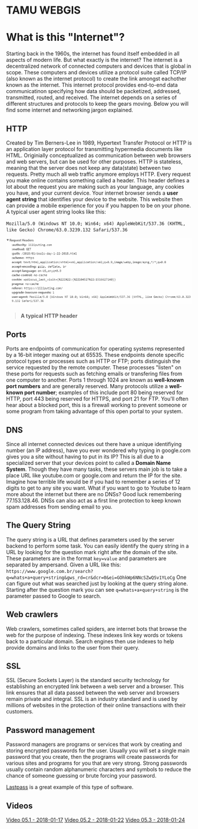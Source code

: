 # TAMU WEBGIS
>


<!-- INTRO TO THE INTERNET AND ONLINE MAPPING -->
# What is this "Internet"?
Starting back in the 1960s, the internet has found itself embedded in all aspects of modern life. But what exactly is the internet? The internet is a decentralized network of connected computers and devices that is global in scope. These computers and devices utilize a protocol suite called TCP/IP (also known as the internet protocol) to create the link amongst eachother known as the internet.  This internet protocol provides end-to-end data communicatinon specifying how data should be packetized, addressed, transmitted, routed, and received. The internet depends on a series of different structures and protocols to keep the gears moving. Below you will find some internet and networking jargon explained.

## HTTP
<!-- - Stands for Hypertext Transfer Protocol
- Created in 1989 by Tim Berners-Lee (MR. World Wide Web) at CERN
- Function as a request - response protocol
- User agent
- URL
- FTP -->
Created by Tim Berners-Lee in 1989, Hypertext Transfer Protocol or HTTP is an application layer protocol for transmitting hypermedia documents like HTML. Originially conceptualized as communication between web browsers and web servers, but can be used for other purposes. HTTP is stateless, meaning that the server does not keep any data(state) between two requests. Pretty much all web traffic anymore employs HTTP. Every request you make online contains something called a header. This header defines a lot about the request you are making such as your language, any cookies you have, and your current device. Your internet browser sends a **user agent string** that identifies your device to the website. This website then can provide a mobile experience for you if you happen to be on your phone. A typical user agent string looks like this:
>
`Mozilla/5.0 (Windows NT 10.0; Win64; x64) AppleWebKit/537.36 (KHTML, like Gecko) Chrome/63.0.3239.132 Safari/537.36`
>
![](../images/modules/05/httpheader.png)
>
>#### A typical HTTP header


## Ports
Ports are endpoints of communication for operating systems represented by a 16-bit integer maxing out at 65535. These endpoints denote specific protocol types or processes such as HTTP or FTP; ports distinguish the service requested by the remote computer. These processes "listen" on these ports for requests such as fetching emails or transfering files from one computer to another. Ports 1 through 1024 are known as **well-known port numbers** and are generally reserved. Many protocols utilize a **well-known port number**; examples of this include port 80 being reserved for HTTP, port 443 being reserved for HTTPS, and port 21 for FTP. You'll often hear about a blocked port, this is a firewall working to prevent someone or some program from taking advantage of this open portal to your system.

## DNS
Since all internet connected devices out there have a unique identifiying number (an IP address), have you ever wondered why typing in google.com gives you a site without having to put in its IP? This is all due to a specialized server that your devices point to called a **Domain Name System**. Though they have many tasks, these servers main job is to take a place URL like youtube.com or google.com and return the IP for the site. Imagine how terrible life would be if you had to remember a series of 12 digits to get to any site you want. What if you want to go to Youtube to learn more about the internet but there are no DNSs? Good luck remembering 77.153.128.46. DNSs can also act as a first line protection to keep known spam addresses from sending email to you.

## The Query String
<!-- - Part of the URL containing data that does not fit conventiently into a hierarchical path structure
- https://www.google.com.br/search?q=whats+a+query+string&gws_rd=cr&dcr=0&ei=GOhkWp6NNcSZwQSv1YLoCg contain
- ? acts as a seperator -->
The query string is a URL that defines parameters used by the server backend to perform some task. You can easily identify the query string in a URL by looking for the question mark right after the domain of the site. These parameters are in the format `key=value` and parameters are separated by ampersand. Given a URL like this: 
`https://www.google.com.br/search?q=whats+a+query+string&gws_rd=cr&dcr=0&ei=GOhkWp6NNcSZwQSv1YLoCg`
One can figure out what was searched just by looking at the query string alone. Starting after the question mark you can see `q=whats+a+query+string` is the parameter passed to Google to search. 

## Web crawlers
<!-- - Internet bot that browses the web, usually to web index -->
Web crawlers, sometimes called spiders, are internet bots that browse the web for the purpose of indexing. These indexes link key words or tokens back to a particular domain. Search engines then use indexes to help provide domains and links to the user from their query.

## SSL
<!-- - "SSL certificates create a foundation of trust by establishing a secure connection"
- Secure sockets layer -->
SSL (Secure Sockets Layer) is the standard security technology for establishing an encrypted link between a web server and a browser. This link ensures that all data passed between the web server and browsers remain private and integral. SSL is an industry standard and is used by millions of websites in the protection of their online transactions with their customers.

## Password management
Password managers are programs or services that work by creating and storing encrypted passwords for the user. Usually you will set a single main password that you create, then the programs will create passwords for various sites and programs for you that are very strong. Strong passwords usually contain random alphanumeric characters and symbols to reduce the chance of someone guessing or brute forcing your password. 

[Lastpass](https://www.lastpass.com/how-lastpass-works) is a great example of this type of software. 


## Videos
[Video 05.1 - 2018-01-17](https://youtu.be/a-23nGoKDzw)
[Video 05.2 - 2018-01-22](https://youtu.be/et0XR0Ohy_0)
[Video 05.3 - 2018-01-24](https://youtu.be/n2RvXGZFqaQ)
